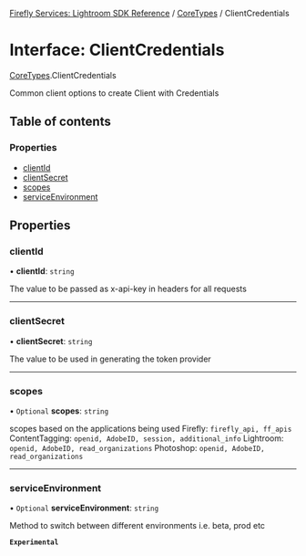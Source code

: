 [Firefly Services: Lightroom SDK Reference](../index.md) / [CoreTypes](../modules/CoreTypes.md) / ClientCredentials

# Interface: ClientCredentials

[CoreTypes](../modules/CoreTypes.md).ClientCredentials

Common client options to create Client with Credentials

## Table of contents

### Properties

- [clientId](CoreTypes.ClientCredentials.md#clientid)
- [clientSecret](CoreTypes.ClientCredentials.md#clientsecret)
- [scopes](CoreTypes.ClientCredentials.md#scopes)
- [serviceEnvironment](CoreTypes.ClientCredentials.md#serviceenvironment)

## Properties

### clientId

• **clientId**: `string`

The value to be passed as x-api-key in headers for all requests

___

### clientSecret

• **clientSecret**: `string`

The value to be used in generating the token provider

___

### scopes

• `Optional` **scopes**: `string`

scopes based on the applications being used
Firefly: `firefly_api, ff_apis`
ContentTagging: `openid, AdobeID, session, additional_info`
Lightroom: `openid, AdobeID, read_organizations`
Photoshop: `openid, AdobeID, read_organizations`

___

### serviceEnvironment

• `Optional` **serviceEnvironment**: `string`

Method to switch between different environments i.e. beta, prod etc

**`Experimental`**
